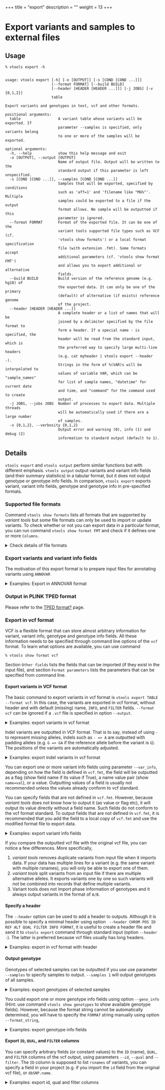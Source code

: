 +++
title = "export"
description = ""
weight = 13
+++



# Export variants and samples to external files




## Usage

    % vtools export -h
    

    usage: vtools export [-h] [-o [OUTPUT]] [-s [COND [COND ...]]]
                         [--format FORMAT] [--build BUILD]
                         [--header [HEADER [HEADER ...]]] [-j JOBS] [-v {0,1,2}]
                         table
    
    Export variants and genotypes in text, vcf and other formats.
    
    positional arguments:
      table                 A variant table whose variants will be exported. If
                            parameter --samples is specified, only variants belong
                            to one or more of the samples will be exported.
    
    optional arguments:
      -h, --help            show this help message and exit
      -o [OUTPUT], --output [OUTPUT]
                            Name of output file. Output will be written to the
                            standard output if this parameter is left unspecified.
      -s [COND [COND ...]], --samples [COND [COND ...]]
                            Samples that will be exported, specified by conditions
                            such as 'aff=1' and 'filename like "MG%"'. Multiple
                            samples could be exported to a file if the output
                            format allows. No sample will be outputted if this
                            parameter is ignored.
      --format FORMAT       Format of the exported file. It can be one of the
                            variant tools supported file types such as VCF (cf.
                            'vtools show formats') or a local format specification
                            file (with extension .fmt). Some formats accept
                            additional parameters (cf. 'vtools show format FMT')
                            and allows you to export additional or alternative
                            fields.
      --build BUILD         Build version of the reference genome (e.g. hg18) of
                            the exported data. It can only be one of the primary
                            (default) of alternative (if exists) reference genome
                            of the project.
      --header [HEADER [HEADER ...]]
                            A complete header or a list of names that will be
                            joined by a delimiter specified by the file format to
                            form a header. If a special name - is specified, the
                            header will be read from the standard input, which is
                            the preferred way to specify large multi-line headers
                            (e.g. cat myheader | vtools export --header -).
                            Strings in the form of %(VAR)s will be interpolated to
                            values of variable VAR, which can be "sample_names"
                            for list of sample names, "datetime" for current date
                            and time, and "command" for the command used to create
                            output.
      -j JOBS, --jobs JOBS  Number of processes to export data. Multiple threads
                            will be automatically used if there are a large number
                            of samples.
      -v {0,1,2}, --verbosity {0,1,2}
                            Output error and warning (0), info (1) and debug (2)
                            information to standard output (default to 1).
    



## Details

`vtools export` and `vtools output` perform similar functions but with different emphasis. `vtools output` output variants and variant info fields (and their summary statistics) in a tabular format, but it does not output genotype or genotype info fields. In comparison, `vtools export` exports variant, variant info fields, genotype and genotype info in pre-specified formats. 



### Supported file formats

Command `vtools show formats` lists all formats that are supported by *variant tools* but some file formats can only be used to import or update variants. To check whether or not you can export data in a particular format, you can run command `vtools show format FMT` and check if it defines one or more `Columns`. 

<details><summary> Check details of file formats</summary> 

    % vtools show format ANNOVAR
    

    Format:      ANNOVAR
    Description: Input format of ANNOVAR. No genotype is defined.
    
    Columns:
      1            chromosome
      2            position (1-based)
      3            end position
      4            reference allele
      5            alternative allele
      6            optional column
    
    variant:
      chr          Chromosome
      pos          1-based position
      ref          Reference allele, '-' for insertion.
      alt          Alternative allele, '-' for deletion.
    
    Format parameters:
      comment_string Output one or more fields to the optional comment column of this
                   format. (default: )
    

Note the `Columns` section in the above configuration file. Columns in this section will be the output columns as a result of output. `vtools export` does not (yet) support as many formats as `vtools import` does, for example 



    % vtools show format pileup_indel
    

    Format:      pileup_indel
    Description: Input format for samtools pileup indel caller. This format imports
      chr, pos, ref, alt and genotype.
    
    Columns:
      None defined, cannot export to this format
    
    variant:
      chr          Chromosome name
      pos          Start position of the indel event.
      ref          reference allele, '-' for insertion
      alt          alternative allele, '-' for deletion
    
    Genotype:
      GT           type of indel (homozygote or heterozygote)
    
    Other fields (usable through parameters):
      type         String summarizing the indel type, one of Dn (deletion of length n)
                   and In (insertion of length n)
    
    Format parameters:
      geno          (default: GT)
    

You see that the `Columns` section is not defined. </details>



### Export variants and variant info fields

The motivation of this export format is to prepare input files for annotating variants using `ANNOVAR` 

<details><summary> Examples: Export in ANNOVAR format</summary> 

    % vtools init test 
    % vtools admin --load_snapshot vt_testData
    % vtools import CEU.vcf.gz --build hg18 --var_info DP
    % vtools export variant -o ANNOVAR.input --format ANNOVAR 
    % head ANNOVAR.input 
    

    1	533	533	G	C	
    1	41342	41342	T	A	
    1	41791	41791	G	A	
    1	44449	44449	T	C	
    1	44539	44539	C	T	
    1	44571	44571	G	C	
    1	45162	45162	C	T	
    1	52066	52066	T	C	
    ...
    

This optional comment field comes from the available fields in the variant table to be outputted. They should have been created using `vtools import` or `vtools update` 



    % vtools export variant ANNOVAR.input --format ANNOVAR --comment_string DP
    % head ANNOVAR.input 
    

    1	533	533	G	C	423
    1	41342	41342	T	A	188
    1	41791	41791	G	A	192
    1	44449	44449	T	C	166
    1	44539	44539	C	T	131
    1	44571	44571	G	C	135
    1	45162	45162	C	T	166	
    ...
    

</details>



### Output in PLINK TPED format

Please refer to the [TPED format][1][?][1] page. 



### Export in vcf format

VCF is a flexible format that can store almost arbitrary information for variant, variant info, genotype and genotype info fields. All these information needs to be specified through command line options of the `vcf` format. To learn what options are available, you can use command 



    % vtools show format vcf
    

Section `Other fields` lists the fields that can be imported (if they exist in the input file), and section `Format parameters` lists the parameters that can be specified from command line. 



#### Export variants in VCF format

The basic command to export variants in vcf format is `vtools export TABLE --format vcf`. In this case, the variants are exported in vcf format, without header and with default (missing) name, `INFO`, and `FILTER` fields. `--format vcf` can be ignored if a `.vcf` file is specified in option `--output`. 

<details><summary> Examples: export variants in vcf format</summary> Let us first get some data, 



    % vtools init test 
    % vtools admin --load_snapshot vt_testData
    % vtools import CEU.vcf.gz --build hg18
    

    INFO: Importing variants from CEU.vcf.gz (1/1)
    CEU.vcf.gz: 100% [==============================================] 300 16.5K/s in 00:00:00
    INFO: 288 new variants (288 SNVs) from 300 lines are imported.
    Importing genotypes: 100% [=====================================] 18,000 9.0K/s in 00:00:02
    Copying samples: 100% [=========================================] 120 461.3K/s in 00:00:00
    

When we export variants in vcf format, 

    % vtools export variant -o my.vcf
    

    Writing: 100% [=================================================] 288 20.4K/s in 00:00:00
    INFO: 287 lines are exported from variant table variant
    

The outputted file looks like 



    % head my.vcf
    

    1	533	.	G	C	.	PASS	.	
    1	41342	.	T	A	.	PASS	.	
    1	41791	.	G	A	.	PASS	.	
    1	44449	.	T	C	.	PASS	.	
    1	44539	.	C	T	.	PASS	.	
    1	44571	.	G	C	.	PASS	.	
    1	45162	.	C	T	.	PASS	.	
    1	52066	.	T	C	.	PASS	.	
    1	53534	.	G	A	.	PASS	.	
    1	75891	.	T	C	.	PASS	.	
    

</details>

Indel variants are outputted in VCF format. That is to say, instead of using `-` to represent missing alleles, indels such as `- => A` are outputted with padding alleles (e.g. `G => GA` if the reference allele before the variant is `G`). The positions of the variants are automatically adjusted. 

<details><summary> Examples: export indel variants in vcf format</summary> 

    % vtools init test -f
    % vtools admin --load_snapshot vt_testData
    % vtools import indels.vcf --build hg19
    

    INFO: Importing variants from indels.vcf (1/1)
    indels.vcf: 100% [==============================================] 184 21.5K/s in 00:00:00
    INFO: 137 new variants (1 SNVs, 77 insertions, 58 deletions, 7 complex variants) from 184 lines are imported.
    Importing genotypes: 0 0.0/s in 00:00:00
    Copying samples: 0 0.0/s in 00:00:00
    

When we export variants in vcf format, 

    % vtools export variant -o my_indel.vcf
    

    Writing: 100% [=================================================] 137 22.5K/s in 00:00:00
    INFO: 129 lines are exported from variant table variant
    

The outputted file looks like 



    % head my_indel.vcf
    

    1	10433	.	A	AC	.	PASS	.	
    1	10439	.	AC	A	.	PASS	.	
    1	54788	.	CC	C	.	PASS	.	
    1	54789	.	C	CT	.	PASS	.	
    1	63737	.	TACT	T	.	PASS	.	
    1	81962	.	T	TAA	.	PASS	.	
    1	82133	.	CA	C	.	PASS	.	
    1	82134	.	A	AAAAAAAAAAAAAAA	.	PASS	.	
    1	83119	.	AA	A	.	PASS	.	
    1	83786	.	T	TA	.	PASS	.	
    

The difference is clear if you compare the output with what outputted from command `vtools output`: 

    % vtools output variant chr pos ref alt -l 10
    

    1	10434	-	C
    1	10440	C	-
    1	54789	C	-
    1	54790	-	T
    1	63738	ACT	-
    1	63738	ACT	CTA
    1	81963	-	AA
    1	82134	A	-
    1	82135	-	AAAAAAAAAAAAAA
    1	83120	A	-
    

</details>

You can export one or more variant info fields using parameter `--var_info`, depending on how the field is defined in `vcf.fmt`, the field will be outputted as a flag (show field name if its value if True), a name value pair (show `name=val`), or a value. Outputting values of a field is usually not recommended unless the values already conform to vcf standard. 



You can specify fields that are not defined in `vcf.fmt`. However, because *variant tools* does not know how to output it (as value or flag etc), it will output its value directly without a field name. Such fields do not conform to the vcf format standard. To output fields that are not defined in `vcf.fmt`, it is recommended that you add the field to a local copy of `vcf.fmt` and use the modified format file to export data. 

<details><summary> Examples: export variant info fields</summary> 



    % vtools export variant --var_info AA -o my.vcf
    % head my.vcf
    

    1	533	.	G	C	0	PASS	AA=.	
    1	41342	.	T	A	.	PASS	AA=.	
    1	41791	.	G	A	.	PASS	AA=.	
    1	44449	.	T	C	.	PASS	AA=C	
    1	44539	.	C	T	.	PASS	AA=T	
    1	44571	.	G	C	.	PASS	AA=g	
    1	45162	.	C	T	.	PASS	AA=c	
    1	52066	.	T	C	.	PASS	AA=C	
    1	53534	.	G	A	.	PASS	AA=G	
    1	75891	.	T	C	.	PASS	AA=.	
    

Anyway, if you have imported the whole `INFO` column of the input file, you can export it as it is for each variant 



    % vtools init test -f
    % vtools import CEU.vcf.gz --geno_info DP_geno --var_info AA info --build hg18
    % vtools output variant chr pos ref alt info -l 5
    

    1	533	G	C	AA=.;AC=6;AN=120;DP=423
    1	41342	T	A	AA=.;AC=29;AN=120;DP=188
    1	41791	G	A	AA=.;AC=5;AN=120;DP=192
    1	44449	T	C	AA=C;AC=2;AN=120;DP=166
    1	44539	C	T	AA=T;AC=2;AN=120;DP=131
    



    % vtools export variant --var_info info -o my.vcf
    % head my.vcf
    

    1	533	.	G	C	0	PASS	AA=.;AC=6;AN=120;DP=423	
    1	41342	.	T	A	.	PASS	AA=.;AC=29;AN=120;DP=188	
    1	41791	.	G	A	.	PASS	AA=.;AC=5;AN=120;DP=192	
    1	44449	.	T	C	.	PASS	AA=C;AC=2;AN=120;DP=166	
    1	44539	.	C	T	.	PASS	AA=T;AC=2;AN=120;DP=131	
    1	44571	.	G	C	.	PASS	AA=g;AC=7;AN=120;DP=135	
    1	45162	.	C	T	.	PASS	AA=c;AC=20;AN=120;DP=166;HM2	
    1	52066	.	T	C	.	PASS	AA=C;AC=18;AN=120;DP=159	
    1	53534	.	G	A	.	PASS	AA=G;AC=18;AN=120;DP=243	
    1	75891	.	T	C	.	PASS	AA=.;AC=11;AN=120;DP=182	
    

</details>



If you compare the outputted vcf file with the original vcf file, you can notice a few differences. More specifically, 

1.  *variant tools* removes duplicate variants from input file when it imports data. If your data has multiple lines for a variant (e.g. the same variant with multiple rsnames), you will only be able to export one of them. 
2.  *variant tools* split variants from an input file if there are multiple alternative alleles. It exports variants one by one so such variants will not be combined into records that define multiple variants. 
3.  Variant tools does not import phase information of genotypes and it always output variants in the format of `A/B`. 



#### Specify a header

The `--header` option can be used to add a header to outputs. Although it is possible to specify a minimal header using option ` --header CHROM POS ID REF ALT QUAL FILTER INFO FORMAT`, it is useful to create a header file and send it to `vtools export` command through standard input (option `--header -`). The latter is preferred because vcf files usually has long headers. 

<details><summary> Examples: export in vcf format with header</summary> 

    % vtools export variant --header CHROM POS ID REF ALT QUAL FILTER INFO FORMAT -o my_indel.vcf
    



    % head -5 my_indel.vcf
    

    CHROM	POS	ID	REF	ALT	QUAL	FILTER	INFO	FORMAT
    1	10433	.	A	AC	.	PASS	.	
    1	10439	.	AC	A	.	PASS	.	
    1	54788	.	CC	C	.	PASS	.	
    1	54789	.	C	CT	.	PASS	.	
    



You can add `'%(sample_names)s'` to the header to add a list of sample names to the header if you are exporting sample genotypes (see examples below). 

Alternatively you can create a text file with a tab delimited and use `--header -`. For example, we can use the header of an existing vcf file, and export variants with command 



    % head -200 indels.vcf | grep '#' | vtools export variant --format ~/vtools/format/vcf --header - > my_indels.vcf
    

    INFO: Reading header from standard input
    Writing: 100% [=====================================================================] 137 13.8K/s in 00:00:00
    INFO: 129 lines are exported from variant table variant
    

</details>



#### Output genotype

Genotypes of selected samples can be outputted if you use use parameter `--samples` to specify samples to output. `--samples 1` will output genotypes of all samples. 

<details><summary> Examples: export genotypes of selected samples</summary> 

    % vtools init test -f
    % vtools admin --load_snapshot vt_testData
    % vtools import CEU.vcf.gz --geno_info DP_geno --var_info AA --build hg18
    % vtools export variant  --samples 'sample_name like "NA128%"' -o my.vcf
    

    INFO: Genotypes of 8 samples are exported.
    Writing: 100% [==============================================] 288 10.6K/s in 00:00:00
    INFO: 286 lines are exported from variant table variant with 1 failed records
    



    % head -10 my.vcf
    

    1	533	.	G	C	0	PASS	.	GT	0/0	0/0	0/0	0/1	0/0	0/0	0/1	0/1
    1	41342	.	T	A	.	PASS	.	GT	0/0	0/0	0/1	0/1	0/0	0/0	0/0	0/0
    1	41791	.	G	A	.	PASS	.	GT	0/0	0/0	0/0	0/0	0/0	0/0	0/0	0/0
    1	44449	.	T	C	.	PASS	.	GT	0/1	0/0	0/0	0/0	0/0	0/0	0/0	0/0
    1	44539	.	C	T	.	PASS	.	GT	0/1	0/0	0/0	0/0	0/0	0/0	0/0	0/0
    1	44571	.	G	C	.	PASS	.	GT	0/1	0/0	0/0	0/0	0/0	0/0	0/0	0/0
    1	45162	.	C	T	.	PASS	.	GT	0/0	0/0	0/1	0/0	1/1	0/0	0/0	0/0
    1	52066	.	T	C	.	PASS	.	GT	0/1	0/0	0/0	0/0	0/0	0/0	0/0	0/1
    1	53534	.	G	A	.	PASS	.	GT	0/1	0/1	0/0	0/0	0/0	0/0	0/0	0/0
    1	75891	.	T	C	.	PASS	.	GT	0/0	0/0	1/1	0/0	0/1	0/0	0/0	0/0
    

</details>

You could export one or more genotype info fields using option `--geno_info` (Hint: use command `vtools show genotypes` to show available genotype fields). However, because the format string cannot be automatically determined, you will have to specify the `FORMAT` string manually using option `--format_string`, 

<details><summary> Examples: export genotype info fields</summary> 

    % vtools export variant --samples 'sample_name like "NA128%"'\
       --geno_info DP_geno --format_string 'GT:DP' -o my.vcf
    

    INFO: Genotypes of 8 samples are exported.
    Writing: 100% [==============================================] 288 10.6K/s in 00:00:00
    INFO: 286 lines are exported from variant table variant with 1 failed records
    



    % head -10 my.vcf
    

    1	533	.	G	C	0	PASS	.	GT:DP	0/0:7	0/0:0	0/0:6	0/1:5	0/0:4	0/0:5	0/1:5	0/1:9
    1	41342	.	T	A	.	PASS	.	GT:DP	0/0:1	0/0:1	0/1:9	0/1:2	0/0:3	0/0:5	0/0:2	0/0:3
    1	41791	.	G	A	.	PASS	.	GT:DP	0/0:6	0/0:1	0/0:5	0/0:6	0/0:0	0/0:6	0/0:0	0/0:2
    1	44449	.	T	C	.	PASS	.	GT:DP	0/1:3	0/0:0	0/0:6	0/0:0	0/0:3	0/0:1	0/0:1	0/0:0
    1	44539	.	C	T	.	PASS	.	GT:DP	0/1:2	0/0:0	0/0:4	0/0:1	0/0:2	0/0:3	0/0:1	0/0:0
    1	44571	.	G	C	.	PASS	.	GT:DP	0/1:2	0/0:0	0/0:2	0/0:1	0/0:3	0/0:2	0/0:1	0/0:0
    1	45162	.	C	T	.	PASS	.	GT:DP	0/0:4	0/0:0	0/1:7	0/0:5	1/1:3	0/0:0	0/0:4	0/0:1
    1	52066	.	T	C	.	PASS	.	GT:DP	0/1:3	0/0:1	0/0:6	0/0:0	0/0:2	0/0:2	0/0:2	0/1:3
    1	53534	.	G	A	.	PASS	.	GT:DP	0/1:3	0/1:1	0/0:3	0/0:0	0/0:3	0/0:0	0/0:1	0/0:0
    1	75891	.	T	C	.	PASS	.	GT:DP	0/0:7	0/0:0	1/1:6	0/0:2	0/1:2	0/0:6	0/0:5	0/0:0
    

</details>



#### Export `ID`, `QUAL`, and `FILTER` columns

You can specify arbitrary fields (or constant values) to the `ID` (name), `QUAL`, and `FILTER` columns of the vcf output, using parameters `--id`, `--qual` and `--filter`. The `ID` column is supposed to list `rsnames` of variants, you can specify a field in your project (e.g. if you import the `id` field from the original vcf file), or `dbSNP.name`. 

<details><summary> Examples: export id, qual and filter columns</summary> Suppose we have imported everything from the original vcf file, 



    % vtools init test -f
    % vtools admin --load_snapshot vt_testData
    % vtools import CEU.vcf.gz --var_info id qual filter info AA --build hg18
    

    INFO: Importing variants from CEU.vcf.gz (1/1)
    CEU.vcf.gz: 100% [===========================================] 300 11.1K/s in 00:00:00
    INFO: 288 new variants (288 SNVs) from 300 lines are imported.
    Importing genotypes: 100% [================================] 18,000 9.0K/s in 00:00:02
    Copying samples: 100% [========================================] 66 65.9/s in 00:00:01
    

we can export them for selected variants, 



    % vtools select variant 'AA="T"' -t 'AA=T'
    % vtools export 'AA=T' --id id --qual qual --var_info info --filter filter -o my.vcf
    % head my.vcf
    

    1	44539	rs2462492	C	T	.	PASS	AA=T;AC=2;AN=120;DP=13	
    22	49504977	.	T	C	.	PASS	AA=T;AC=1;AN=120;DP=29	
    22	49505167	.	T	C	.	PASS	AA=T;AC=7;AN=120;DP=16	
    22	49509716	rs5770822	C	T	.	PASS	AA=T;AC=41;AN=120;DP=367	
    22	49510981	rs5770996	C	T	.	PASS	AA=T;AC=52;AN=120;DP=357	
    22	49511153	rs6009957	T	C	.	PASS	AA=T;AC=37;AN=120;DP=331	
    22	49519326	rs5770824	T	C	.	PASS	AA=T;AC=3;AN=120;DP=274	
    22	49521805	.	C	T	.	PASS	AA=T;AC=4;AN=120;DP=31	
    22	49523030	.	T	C	.	PASS	AA=T;AC=3;AN=120;DP=38	
    22	49533094	rs3865766	C	T	.	PASS	AA=T;AC=51;AN=120;DP=253;HM3	
    

Actually, because we are using columns such as `qual` from a VCF file, we can export these columns using a vcf `track`. The input `CEU.vcf.gz` file must be indexed though: 



    % vtools export 'AA=T' --id id --qual 'track("CEU.vcf.gz", "qual")' --var_info 'track("CEU.vcf.gz", "info")' \
        --filter 'track("CEU.vcf.gz", "filter")' -o my.vcf
    % head my.vcf
    

    1	44539	rs2462492	C	T	.	PASS	AA=T;AC=2;AN=120;DP=131
    22	49504977	.	T	C	.	PASS	AA=T;AC=1;AN=120;DP=298
    22	49505167	.	T	C	.	PASS	AA=T;AC=7;AN=120;DP=169
    22	49509716	rs5770822	C	T	.	PASS	AA=T;AC=41;AN=120;DP=367
    22	49510981	rs5770996	C	T	.	PASS	AA=T;AC=52;AN=120;DP=357
    22	49511153	rs6009957	T	C	.	PASS	AA=T;AC=37;AN=120;DP=331
    22	49519326	rs5770824	T	C	.	PASS	AA=T;AC=3;AN=120;DP=274
    22	49521805	.	C	T	.	PASS	AA=T;AC=4;AN=120;DP=317
    22	49523030	.	T	C	.	PASS	AA=T;AC=3;AN=120;DP=380
    22	49533094	rs3865766	C	T	.	PASS	AA=T;AC=51;AN=120;DP=253;HM3
    

Optionally, you can use rsnames in the `dbSNP` database 



    % vtools use dbSNP-hg18_130
    % vtools export 'AA=T' --id dbSNP.name --qual qual --var_info info --filter filter -o my.vcf
    % head my.vcf
    

    1	44539	rs2462492	C	T	.	PASS	AA=T;AC=2;AN=120;DP=13	
    22	49504977	rs73174428	T	C	.	PASS	AA=T;AC=1;AN=120;DP=298	
    22	49505167	.	T	C	.	PASS	AA=T;AC=7;AN=120;DP=16	
    22	49509716	.	C	T	.	PASS	AA=T;AC=41;AN=120;DP=367	
    22	49510981	rs5770996	C	T	.	PASS	AA=T;AC=52;AN=120;DP=357	
    22	49511153	rs6009957	T	C	.	PASS	AA=T;AC=37;AN=120;DP=331	
    22	49519326	rs5770824	T	C	.	PASS	AA=T;AC=3;AN=120;DP=274	
    22	49521805	rs73174435	C	T	.	PASS	AA=T;AC=4;AN=120;DP=317	
    22	49523030	.	T	C	.	PASS	AA=T;AC=3;AN=120;DP=38	
    22	49533094	rs3865766	C	T	.	PASS	AA=T;AC=51;AN=120;DP=253;HM3	
    

(:exampleend</summary>

 [1]: http://localhost/~iceli/wiki/pmwiki.php?n=Format.Tped?action=edit